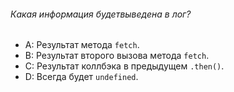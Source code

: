 ###### Какая информация будетвыведена в лог?

-   A: Результат метода `fetch`.
-   B: Результат второго вызова метода `fetch`.
-   C: Результат коллбэка в предыдущем `.then()`.
-   D: Всегда будет `undefined`.
